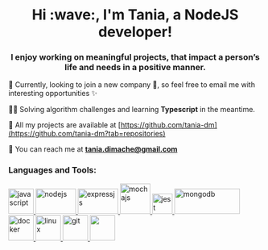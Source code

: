 <h1 align="center">Hi :wave:, I'm Tania, a NodeJS developer!</h1>
<h3 align="center">I enjoy working on meaningful projects, that impact a person’s life and needs in a positive manner. </h3>

:rocket: Currently, looking to join a new company 💼, so feel free to email me with interesting opportunities ✨

👩‍💻 Solving algorithm challenges and learning **Typescript** in the meantime.

:floppy_disk: All my projects are available at [https://github.com/tania-dm](https://github.com/tania-dm?tab=repositories)

:email: You can reach me at **tania.dimache@gmail.com**


<h3 align="left">Languages and Tools:</h3>

<p align="left"> 
  <a href="https://developer.mozilla.org/en-US/docs/Web/JavaScript" target="_blank"> <img src="https://upload.wikimedia.org/wikipedia/commons/6/6a/JavaScript-logo.png" alt="javascript" width="50" height="50"/> </a> 
  <a href="https://nodejs.org/en/" target="_blank"> <img src="https://cdn4.iconfinder.com/data/icons/logos-3/456/nodejs-new-pantone-black-512.png" alt="nodejs" width="80" height="50"/> </a> 
   <a href="https://expressjs.com/" target="_blank"> <img src="https://www.vectorlogo.zone/logos/expressjs/expressjs-ar21.svg" alt="expressjs" width="80" height="50"/> </a> 
   <a href="https://mochajs.org//" target="_blank"> <img src="https://avatars.githubusercontent.com/u/8770005?s=400&v=4" alt="mochajs" width="60" height="60"/> </a> 
  <a href="https://jestjs.io" target="_blank"> <img src="https://www.vectorlogo.zone/logos/jestjsio/jestjsio-icon.svg" alt="jest" width="40" height="40"/> </a> 
  <a href="https://www.mongodb.com/" target="_blank"> <img src="https://webassets.mongodb.com/_com_assets/cms/MongoDB_Logo_FullColorBlack_RGB-4td3yuxzjs.png" alt="mongodb" width="130" height="50"/> </a> 
  <a href="https://www.docker.com/" target="_blank"> <img src="https://cdn4.iconfinder.com/data/icons/logos-and-brands/512/97_Docker_logo_logos-512.png" alt="docker" width="50" height="50"/> </a>
  <a href="https://www.linux.org/" target="_blank"> <img src="https://i.pinimg.com/originals/c7/b8/11/c7b8113247fecd83bd9b5ed5bd3f34d5.png" alt="linux" width="50" height="50"/> </a> 
   <a href="https://git-scm.com/" target="_blank"> <img src="https://www.vectorlogo.zone/logos/git-scm/git-scm-icon.svg" alt="git" width="50" height="50"/> </a> 
   <a href="https://www.postman.com/" target="_blank"> <img src="https://iconape.com/wp-content/png_logo_vector/postman.png" width="50" height="50"/> </a> 
</p>






